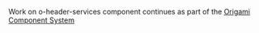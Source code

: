 Work on o-header-services component continues as part of the [Origami Component System](https://github.com/Financial-Times/origami/tree/main/components/o-header-services)
